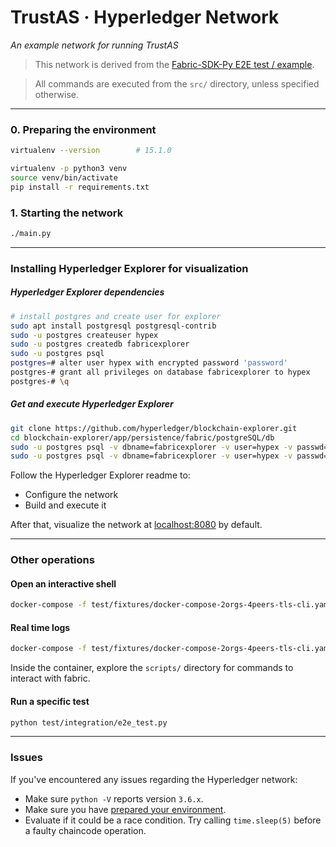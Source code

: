 # TrustAS · Hyperledger Network

*An example network for running TrustAS*

> This network is derived from the [Fabric-SDK-Py E2E test / example](https://github.com/hyperledger/fabric-sdk-py/blob/v0.7.0/test/integration/e2e_test.py).

> All commands are executed from the `src/` directory, unless specified otherwise.

------------------------------------------------------------------

### 0. <a name="preparing"></a>Preparing the environment

```sh
virtualenv --version        # 15.1.0

virtualenv -p python3 venv
source venv/bin/activate
pip install -r requirements.txt
```

### 1. Starting the network

```sh
./main.py
```

------------------------------------------------------------------


### Installing Hyperledger Explorer for visualization

##### Hyperledger Explorer dependencies

```sh
# install postgres and create user for explorer
sudo apt install postgresql postgresql-contrib
sudo -u postgres createuser hypex
sudo -u postgres createdb fabricexplorer
sudo -u postgres psql
postgres=# alter user hypex with encrypted password 'password'
postgres-# grant all privileges on database fabricexplorer to hypex
postgres-# \q

```
##### Get and execute Hyperledger Explorer
```sh
git clone https://github.com/hyperledger/blockchain-explorer.git
cd blockchain-explorer/app/persistence/fabric/postgreSQL/db
sudo -u postgres psql -v dbname=fabricexplorer -v user=hypex -v passwd=8bfcd2f4a91e -f ./explorerpg.sql
sudo -u postgres psql -v dbname=fabricexplorer -v user=hypex -v passwd=8bfcd2f4a91e -f ./updatepg.sql
```

Follow the Hyperledger Explorer readme to:
- Configure the network
- Build and execute it

After that, visualize the network at [localhost:8080](http://localhost:8080) by default.

------------------------------------------------------------------

### Other operations

#### Open an interactive shell

```sh
docker-compose -f test/fixtures/docker-compose-2orgs-4peers-tls-cli.yaml run --rm cli
```


#### Real time logs
```sh
docker-compose -f test/fixtures/docker-compose-2orgs-4peers-tls-cli.yaml logs -f
```
Inside the container, explore the `scripts/` directory for commands to interact with fabric.


#### Run a specific test
```sh
python test/integration/e2e_test.py
```

------------------------------------------------------------------

### Issues

If you've encountered any issues regarding the Hyperledger network:
- Make sure `python -V` reports version `3.6.x`.
- Make sure you have [prepared your environment](#preparing).
- Evaluate if it could be a race condition. Try calling `time.sleep(5)` before a faulty chaincode operation.
